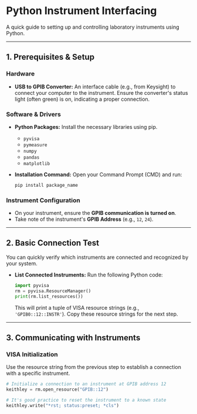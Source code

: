 # Python Instrument Interfacing 
A quick guide to setting up and controlling laboratory instruments using Python.

---

## 1. Prerequisites & Setup

### Hardware
* **USB to GPIB Converter:** An interface cable (e.g., from Keysight) to connect your computer to the instrument. Ensure the converter's status light (often green) is on, indicating a proper connection.

### Software & Drivers
* **Python Packages:** Install the necessary libraries using pip.
    * `pyvisa`
    * `pymeasure`
    * `numpy`
    * `pandas`
    * `matplotlib`

* **Installation Command:** Open your Command Prompt (CMD) and run:
    ```bash
    pip install package_name
    ```

### Instrument Configuration
* On your instrument, ensure the **GPIB communication is turned on**.
* Take note of the instrument's **GPIB Address** (e.g., `12`, `24`).

---

## 2. Basic Connection Test

You can quickly verify which instruments are connected and recognized by your system.

* **List Connected Instruments:** Run the following Python code:
    ```python
    import pyvisa
    rm = pyvisa.ResourceManager()
    print(rm.list_resources())
    ```
    This will print a tuple of VISA resource strings (e.g., `'GPIB0::12::INSTR'`). Copy these resource strings for the next step.

---

## 3. Communicating with Instruments

### VISA Initialization
Use the resource string from the previous step to establish a connection with a specific instrument.

```python
# Initialize a connection to an instrument at GPIB address 12
keithley = rm.open_resource("GPIB::12")

# It's good practice to reset the instrument to a known state
keithley.write("*rst; status:preset; *cls")
